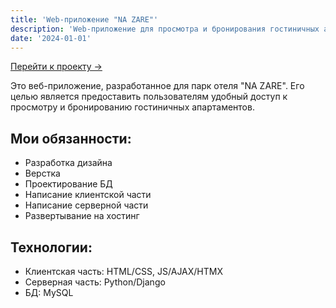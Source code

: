```yaml
---
title: 'Web-приложение "NA ZARE"'
description: 'Web-приложение для просмотра и бронирования гостиничных апартаментов онлайн.'
date: '2024-01-01'
---
```


[Перейти к проекту →](https://nazare.by)

Это веб-приложение, разработанное для парк отеля "NA ZARE". Его целью является предоставить пользователям удобный доступ к просмотру и бронированию гостиничных апартаментов.

## Мои обязанности:
- Разработка дизайна
- Верстка
- Проектирование БД
- Написание клиентской части
- Написание серверной части
- Развертывание на хостинг

## Технологии:
- Клиентская часть: HTML/CSS, JS/AJAX/HTMX
- Серверная часть: Python/Django
- БД: MySQL